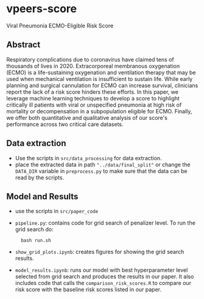 # vpeers-score
Viral Pneumonia ECMO-Eligible Risk Score 

## Abstract
Respiratory complications due to coronavirus 
have claimed tens of thousands of lives in 2020.
Extracorporeal membranous oxygenation (ECMO) is 
a life-sustaining oxygenation and ventilation therapy 
that may be used 
when mechanical ventilation is insufficient to sustain life. 
While early planning and surgical cannulation for ECMO 
can increase survival,
clinicians report the lack of a risk score 
hinders these efforts.
In this paper, we leverage machine learning techniques
to develop a 
score to 
highlight critically ill patients 
with viral or unspecified pneumonia 
at high risk of mortality or decompensation 
in a subpopulation eligible for ECMO.
Finally, we offer both quantitative and qualitative analysis of our score's performance across two critical care datasets.

## Data extraction
- Use the scripts in `src/data_processing` for data extraction.
- place the extracted data in path `"../data/final_split"` or change the `DATA_DIR` variable in `preprocess.py` to make sure that the data can be read by the scripts.

## Model and Results
- use the scripts in `src/paper_code`
- `pipeline.py`: contains code for grid search of penalizer level. To run the grid search do:
    
        bash run.sh
    
- `show_grid_plots.ipynb`: creates figures for showing the grid search results.
- `model_results.ipynb`: runs our model with best hyperparameter level selected from grid search and produces the results in our paper. It also includes code that calls the `comparison_risk_scores.R` to compare our risk score with the baseline risk scores listed in our paper.

